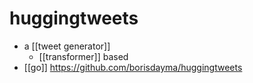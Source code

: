 # huggingtweets

- a [[tweet generator]]
  - [[transformer]] based
- [[go]] https://github.com/borisdayma/huggingtweets


